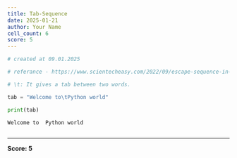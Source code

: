 ```yaml
---
title: Tab-Sequence
date: 2025-01-21
author: Your Name
cell_count: 6
score: 5
---
```


```python
# created at 09.01.2025
```


```python
# referance - https://www.scientecheasy.com/2022/09/escape-sequence-in-python.html
```


```python
# \t: It gives a tab between two words.
```


```python
tab = "Welcome to\tPython world"
```


```python
print(tab)
```

    Welcome to	Python world



```python

```


---
**Score: 5**
